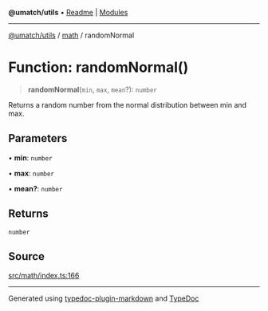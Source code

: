 **@umatch/utils** • [Readme](../../index.md) \| [Modules](../../modules.md)

***

[@umatch/utils](../../modules.md) / [math](../index.md) / randomNormal

# Function: randomNormal()

> **randomNormal**(`min`, `max`, `mean`?): `number`

Returns a random number from the normal distribution between min and max.

## Parameters

• **min**: `number`

• **max**: `number`

• **mean?**: `number`

## Returns

`number`

## Source

[src/math/index.ts:166](https://github.com/umatch-oficial/utils/blob/6e00801/src/math/index.ts#L166)

***

Generated using [typedoc-plugin-markdown](https://www.npmjs.com/package/typedoc-plugin-markdown) and [TypeDoc](https://typedoc.org/)
